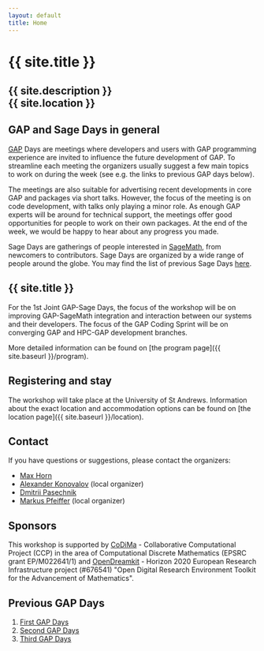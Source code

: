 ```yaml
---
layout: default
title: Home
---
```


# {{ site.title }}
## {{ site.description }}<br> {{ site.location }}

## GAP and Sage Days in general

[GAP](http://www.gap-system.org/) Days are meetings where developers and users
with GAP programming experience are invited to influence the future
development of GAP. To streamline each meeting the organizers usually suggest a few
main topics to work on during the week (see e.g. the links to previous GAP days below).

The meetings are also suitable for advertising recent developments in core GAP
and packages via short talks. However, the focus of the meeting is on code
development, with talks only playing a minor role.
As enough GAP experts will be around for technical support, the
meetings offer good opportunities for people to work on their own
packages. At the end of the week, we would be happy to hear about any progress you made.

Sage Days are gatherings of people interested in [SageMath](http://www.sagemath.org/), 
from newcomers to contributors. Sage Days are organized by a wide range of people around 
the globe. You may find the list of previous Sage Days [here](http://wiki.sagemath.org/Workshops).

## {{ site.title }}

For the 1st Joint GAP-Sage Days, the focus of the workshop will be on improving GAP-SageMath integration 
and interaction between our systems and their developers. The focus of the
GAP Coding Sprint will be on converging GAP and HPC-GAP development branches.

More detailed information can be found on [the program page]({{ site.baseurl }}/program).

## Registering and stay

The workshop will take place at the University of St Andrews. Information about the
exact location and accommodation options
can be found on [the location page]({{ site.baseurl }}/location).

## <a name="contact"></a> Contact

If you have questions or suggestions, please contact the organizers:

* [Max Horn](mailto:max.horn@math.uni-giessen.de)
* [Alexander Konovalov](mailto:alexander.konovalov@st-andrews.ac.uk) (local organizer)
* [Dmitrii Pasechnik](mailto:dmitrii.pasechnik@cs.ox.ac.uk)
* [Markus Pfeiffer](mailto:markus.pfeiffer@st-andrews.ac.uk) (local organizer)


## Sponsors

This workshop is supported by [CoDiMa](http://www.codima.ac.uk/) - Collaborative Computational Project (CCP) 
in the area of Computational Discrete Mathematics (EPSRC grant EP/M022641/1) and 
[OpenDreamkit](http://opendreamkit.org/) - Horizon 2020 European Research Infrastructure project (#676541) 
"Open Digital Research Environment Toolkit for the Advancement of Mathematics".

## Previous GAP Days

1.  <a href="http://gapdays2014.coxeter.de/">First GAP Days</a>
2.  <a href="/gapdays2015-spring/">Second GAP Days</a>
3.  <a href="/gapdays2015-fall/">Third GAP Days</a>
